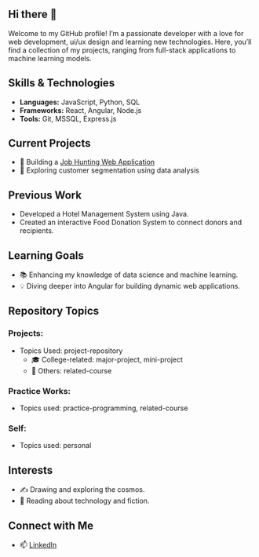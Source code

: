## Hi there 👋

<!--
**sandr3120/sandr3120** is a ✨ _special_ ✨ repository because its `README.md` (this file) appears on your GitHub profile.

Here are some ideas to get you started:

- 🔭 I’m currently working on ...
- 🌱 I’m currently learning ...
- 👯 I’m looking to collaborate on ...
- 🤔 I’m looking for help with ...
- 💬 Ask me about ...
- 📫 How to reach me: ...
- 😄 Pronouns: ...
- ⚡ Fun fact: ...
-->

Welcome to my GitHub profile! I’m a passionate developer with a love for web development, ui/ux design and learning new technologies. Here, you’ll find a collection of my projects, ranging from  full-stack applications to machine learning models.

## Skills & Technologies
- **Languages:** JavaScript, Python, SQL
- **Frameworks:** React, Angular, Node.js
- **Tools:** Git, MSSQL, Express.js

## Current Projects
- 🌱 Building a [Job Hunting Web Application](#)
- 🔭 Exploring customer segmentation using data analysis

## Previous Work
- Developed a Hotel Management System using Java.
- Created an interactive Food Donation System to connect donors and recipients.

## Learning Goals
- 📚 Enhancing my knowledge of data science and machine learning.
- 💡 Diving deeper into Angular for building dynamic web applications.

## Repository Topics
### Projects:
- Topics Used: project-repository
  - 🎓 College-related: major-project, mini-project
  - 🧩 Others: related-course
### Practice Works:
- Topics used: practice-programming, related-course
### Self:
- Topics used: personal

## Interests
- ✍️ Drawing and exploring the cosmos.
- 📖 Reading about technology and fiction.

## Connect with Me
- 📫 [LinkedIn](www.linkedin.com/in/sandramanoj3120)

